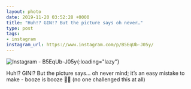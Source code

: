 ```yaml
---
layout: photo
date: 2019-11-20 03:52:28 +0000
title: "Huh!? GIN!? But the picture says oh never…"
type: post
tags:
- instagram
instagram_url: https://www.instagram.com/p/B5EqUb-J05y/
---
```


![Instagram - B5EqUb-J05y](https://colinseymour.co.uk/img/B5EqUb-J05y.jpg){:loading="lazy"}

Huh!? GIN!? But the picture says... oh never mind; it’s an easy mistake to make - booze is booze 🤣😂 (no one challenged this at all)
